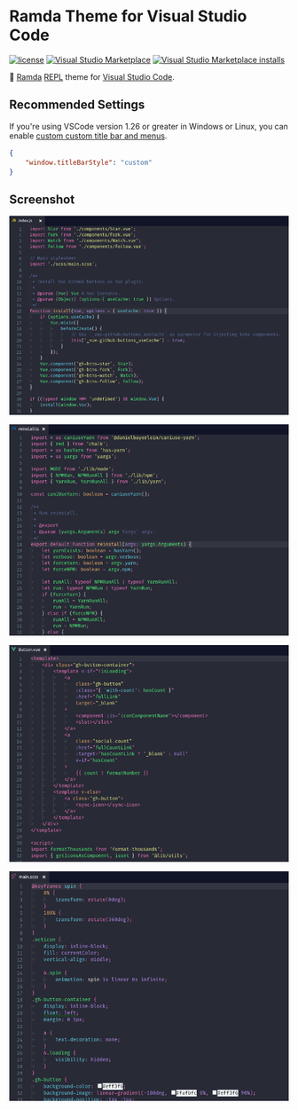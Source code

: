 # Ramda Theme for Visual Studio Code
[![license](https://img.shields.io/github/license/gluons/vscode-ramda-theme.svg?style=flat-square)](./LICENSE)
[![Visual Studio Marketplace](https://vsmarketplacebadge.apphb.com/version/gluons.ramda-theme.svg?style=flat-square)](https://marketplace.visualstudio.com/items?itemName=gluons.ramda-theme)
[![Visual Studio Marketplace installs](https://vsmarketplacebadge.apphb.com/installs/gluons.ramda-theme.svg?style=flat-square)](https://marketplace.visualstudio.com/items?itemName=gluons.ramda-theme)

🐏 [Ramda](http://ramdajs.com/) [REPL](http://ramdajs.com/repl/) theme for [Visual Studio Code](https://code.visualstudio.com/).

## Recommended Settings

If you're using VSCode version 1.26 or greater in Windows or Linux, you can enable [custom custom title bar and menus](https://code.visualstudio.com/updates/v1_26#_custom-title-bar-and-menus-for-windowslinux).

```json
{
	"window.titleBarStyle": "custom"
}
```

## Screenshot

<div align="center">

![JavaScript](./images/screenshot-js.png)

![TypeScript](./images/screenshot-ts.png)

![Vue](./images/screenshot-vue.png)

![SCSS](./images/screenshot-scss.png)

</div>
